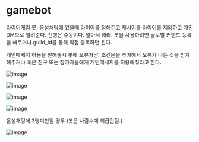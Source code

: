 # gamebot
라이어게임 봇. 음성채팅에 있을때 라이어를 정해주고 제시어를 라이어를 제외하고 개인 DM으로 알려준다. 진행은 수동이다. 알아서 해라.
봇을 사용하려면 글로벌 커맨드 등록을 해주거나 guild_id를 통해 직접 등록하면 된다.

개인메세지 허용을 안해줄시 봇에 오류가남. 조건문을 추가해서 오류가 나는 것을 방지해주거나 혹은 친구 또는 참가자들에게 개인메세지를 허용해줘라고 한다.

![image](https://user-images.githubusercontent.com/58897994/180634430-783bcf70-7425-4393-9f68-16751bbcf3f6.png)

![image](https://user-images.githubusercontent.com/58897994/180634415-82f961e5-a407-417c-a199-a37d8e29f60d.png)

![image](https://user-images.githubusercontent.com/58897994/180634359-1fd9d263-5a9d-4d33-a0a9-0a7ce68f06f8.png)

![image](https://user-images.githubusercontent.com/58897994/180634401-5f472571-e557-45e5-9c95-84c0598a27a2.png)


음성채팅에 3명미만일 경우 (봇은 사람수에 취급안됨.)

![image](https://user-images.githubusercontent.com/58897994/180634465-57f0ad82-5614-4ec9-a7eb-7797414f5aa9.png)
